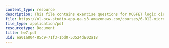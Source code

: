 ```yaml
---
content_type: resource
description: This file contains exercise questions for MOSFET logic circuits.
file: https://ol-ocw-studio-app-qa.s3.amazonaws.com/courses/6-012-microelectronic-devices-and-circuits-fall-2005/ea01a80485c971f31bd053524d802a18_hw7.pdf
file_type: application/pdf
resourcetype: Document
title: hw7.pdf
uid: ea01a804-85c9-71f3-1bd0-53524d802a18
---
```

